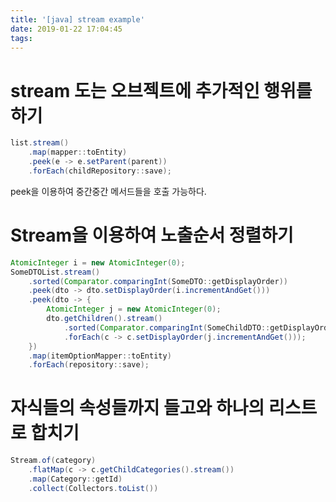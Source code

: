 ```yaml
---
title: '[java] stream example'
date: 2019-01-22 17:04:45
tags:
---
```


# stream 도는 오브젝트에 추가적인 행위를 하기
```java
list.stream()
    .map(mapper::toEntity)
    .peek(e -> e.setParent(parent))
    .forEach(childRepository::save);
```

peek을 이용하여 중간중간 메서드들을 호출 가능하다.  

# Stream을 이용하여 노출순서 정렬하기  
```java
AtomicInteger i = new AtomicInteger(0);
SomeDTOList.stream()
    .sorted(Comparator.comparingInt(SomeDTO::getDisplayOrder))
    .peek(dto -> dto.setDisplayOrder(i.incrementAndGet()))
    .peek(dto -> {
        AtomicInteger j = new AtomicInteger(0);
        dto.getChildren().stream()
            .sorted(Comparator.comparingInt(SomeChildDTO::getDisplayOrder))
            .forEach(c -> c.setDisplayOrder(j.incrementAndGet()));
    })
    .map(itemOptionMapper::toEntity)
    .forEach(repository::save);
```

# 자식들의 속성들까지 들고와 하나의 리스트로 합치기  
```java
Stream.of(category)
    .flatMap(c -> c.getChildCategories().stream())
    .map(Category::getId)
    .collect(Collectors.toList())
```



<!-- more -->